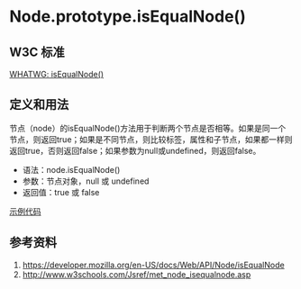 # Node.prototype.isEqualNode()

## W3C 标准
[WHATWG: isEqualNode()](https://dom.spec.whatwg.org/#dom-node-isequalnode)

## 定义和用法
节点（node）的isEqualNode()方法用于判断两个节点是否相等。如果是同一个节点，则返回true；如果是不同节点，则比较标签，属性和子节点，如果都一样则返回true，否则返回false；如果参数为null或undefined，则返回false。

- 语法：node.isEqualNode()
- 参数：节点对象，null 或 undefined
- 返回值：true 或 false

[示例代码](./isEqualNode().html)

## 参考资料
1. https://developer.mozilla.org/en-US/docs/Web/API/Node/isEqualNode
2. http://www.w3schools.com/Jsref/met_node_isequalnode.asp